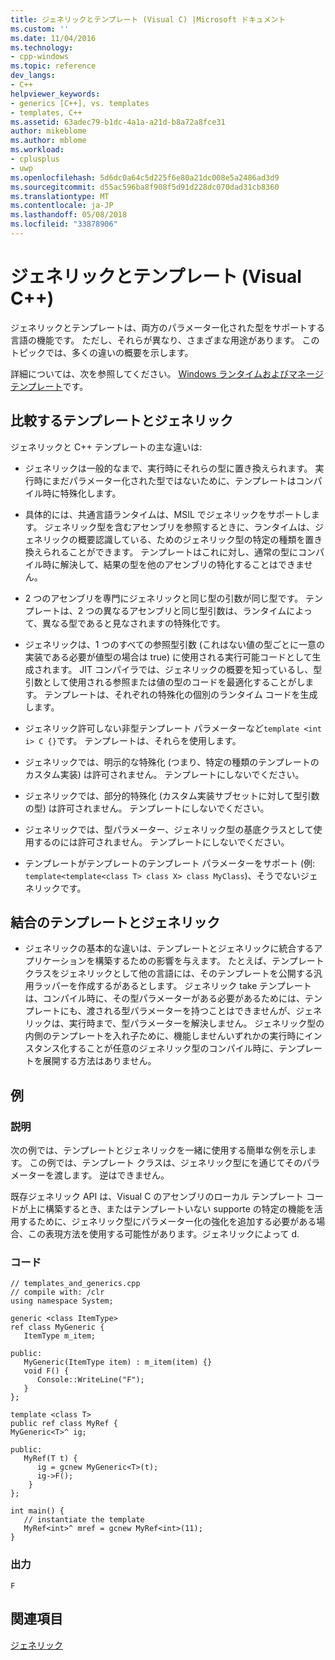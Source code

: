 ```yaml
---
title: ジェネリックとテンプレート (Visual C) |Microsoft ドキュメント
ms.custom: ''
ms.date: 11/04/2016
ms.technology:
- cpp-windows
ms.topic: reference
dev_langs:
- C++
helpviewer_keywords:
- generics [C++], vs. templates
- templates, C++
ms.assetid: 63adec79-b1dc-4a1a-a21d-b8a72a8fce31
author: mikeblome
ms.author: mblome
ms.workload:
- cplusplus
- uwp
ms.openlocfilehash: 5d6dc0a64c5d225f6e80a21dc008e5a2486ad3d9
ms.sourcegitcommit: d55ac596ba8f908f5d91d228dc070dad31cb8360
ms.translationtype: MT
ms.contentlocale: ja-JP
ms.lasthandoff: 05/08/2018
ms.locfileid: "33878906"
---
```

# <a name="generics-and-templates-visual-c"></a>ジェネリックとテンプレート (Visual C++)
ジェネリックとテンプレートは、両方のパラメーター化された型をサポートする言語の機能です。 ただし、それらが異なり、さまざまな用途があります。 このトピックでは、多くの違いの概要を示します。  
  
 詳細については、次を参照してください。 [Windows ランタイムおよびマネージ テンプレート](../windows/windows-runtime-and-managed-templates-cpp-component-extensions.md)です。  
  
## <a name="comparing-templates-and-generics"></a>比較するテンプレートとジェネリック  
 ジェネリックと C++ テンプレートの主な違いは:  
  
-   ジェネリックは一般的なまで、実行時にそれらの型に置き換えられます。 実行時にまだパラメーター化された型ではないために、テンプレートはコンパイル時に特殊化します。  
  
-   具体的には、共通言語ランタイムは、MSIL でジェネリックをサポートします。 ジェネリック型を含むアセンブリを参照するときに、ランタイムは、ジェネリックの概要認識している、ためのジェネリック型の特定の種類を置き換えられることができます。 テンプレートはこれに対し、通常の型にコンパイル時に解決して、結果の型を他のアセンブリの特化することはできません。  
  
-   2 つのアセンブリを専門にジェネリックと同じ型の引数が同じ型です。 テンプレートは、2 つの異なるアセンブリと同じ型引数は、ランタイムによって、異なる型であると見なされますの特殊化です。  
  
-   ジェネリックは、1 つのすべての参照型引数 (これはない値の型ごとに一意の実装である必要が値型の場合は true) に使用される実行可能コードとして生成されます。 JIT コンパイラでは、ジェネリックの概要を知っているし、型引数として使用される参照または値の型のコードを最適化することがします。 テンプレートは、それぞれの特殊化の個別のランタイム コードを生成します。  
  
-   ジェネリック許可しない非型テンプレート パラメーターなど`template <int i> C {}`です。 テンプレートは、それらを使用します。  
  
-   ジェネリックでは、明示的な特殊化 (つまり、特定の種類のテンプレートのカスタム実装) は許可されません。 テンプレートにしないでください。  
  
-   ジェネリックでは、部分的特殊化 (カスタム実装サブセットに対して型引数の型) は許可されません。 テンプレートにしないでください。  
  
-   ジェネリックでは、型パラメーター、ジェネリック型の基底クラスとして使用するのには許可されません。 テンプレートにしないでください。  
  
-   テンプレートがテンプレートのテンプレート パラメーターをサポート (例: `template<template<class T> class X> class MyClass`)、そうでないジェネリックです。  
  
## <a name="combining-templates-and-generics"></a>結合のテンプレートとジェネリック  
  
-   ジェネリックの基本的な違いは、テンプレートとジェネリックに統合するアプリケーションを構築するための影響を与えます。 たとえば、テンプレート クラスをジェネリックとして他の言語には、そのテンプレートを公開する汎用ラッパーを作成するがあるとします。 ジェネリック take テンプレートは、コンパイル時に、その型パラメーターがある必要があるためには、テンプレートにも、渡される型パラメーターを持つことはできませんが、ジェネリックは、実行時まで、型パラメーターを解決しません。 ジェネリック型の内側のテンプレートを入れ子ために、機能しませんいずれかの実行時にインスタンス化することが任意のジェネリック型のコンパイル時に、テンプレートを展開する方法はありません。  
  
## <a name="example"></a>例  
  
### <a name="description"></a>説明  
 次の例では、テンプレートとジェネリックを一緒に使用する簡単な例を示します。 この例では、テンプレート クラスは、ジェネリック型にを通じてそのパラメーターを渡します。 逆はできません。  
  
 既存ジェネリック API は、Visual C のアセンブリのローカル テンプレート コードが上に構築するとき、またはテンプレートいない supporte の特定の機能を活用するために、ジェネリック型にパラメーター化の強化を追加する必要がある場合、この表現方法を使用する可能性があります。ジェネリックによって d.  
  
### <a name="code"></a>コード  
  
```  
// templates_and_generics.cpp  
// compile with: /clr  
using namespace System;  
  
generic <class ItemType>  
ref class MyGeneric {  
   ItemType m_item;  
  
public:  
   MyGeneric(ItemType item) : m_item(item) {}  
   void F() {   
      Console::WriteLine("F");   
   }  
};  
  
template <class T>  
public ref class MyRef {  
MyGeneric<T>^ ig;  
  
public:  
   MyRef(T t) {  
      ig = gcnew MyGeneric<T>(t);  
      ig->F();  
    }      
};  
  
int main() {  
   // instantiate the template  
   MyRef<int>^ mref = gcnew MyRef<int>(11);  
}  
```  
  
### <a name="output"></a>出力  
  
```  
F  
```  
  
## <a name="see-also"></a>関連項目  
 [ジェネリック](../windows/generics-cpp-component-extensions.md)